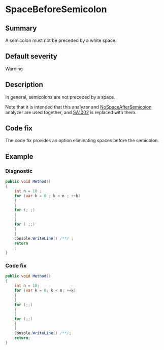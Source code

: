 # SpaceBeforeSemicolon

## Summary

A semicolon must not be preceded by a white space.

## Default severity

Warning

## Description

In general, semicolons are not preceded by a space.

Note that it is intended that this analyzer and
[NoSpaceAfterSemicolon](NoSpaceAfterSemicolon.md)
analyzer are used together, and [SA1002][sa1002] is replaced with them.

## Code fix

The code fix provides an option eliminating spaces before the semicolon.

## Example

### Diagnostic

```csharp
public void Method()
{
    int n = 10 ;
    for (var k = 0 ; k < n ; ++k)
    {
    }
    for (; ;)
    {
    }
    for ( ;;)
    {
    }
    Console.WriteLine() /**/ ;
    return
    ;
}
```

### Code fix

```csharp
public void Method()
{
    int n = 10;
    for (var k = 0; k < n; ++k)
    {
    }
    for (;;)
    {
    }
    for (;;)
    {
    }
    Console.WriteLine() /**/;
    return;
}
```

[sa1002]:
  https://github.com/DotNetAnalyzers/StyleCopAnalyzers/blob/master/documentation/SA1002.md
